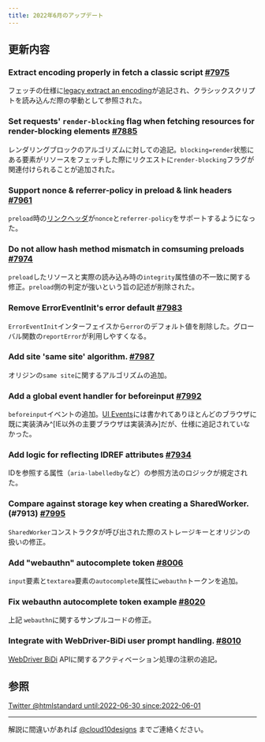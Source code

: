 ```yaml
---
title: 2022年6月のアップデート
---
```


## 更新内容

### Extract encoding properly in fetch a classic script [#7975](https://github.com/whatwg/html/pull/7975)

フェッチの仕様に[legacy extract an encoding](https://fetch.spec.whatwg.org/#legacy-extract-an-encoding)が追記され、クラシックスクリプトを読み込んだ際の挙動として参照された。

### Set requests' `render-blocking` flag when fetching resources for render-blocking elements [#7885](https://github.com/whatwg/html/pull/7885)

レンダリングブロックのアルゴリズムに対しての追記。`blocking=render`状態にある要素がリソースをフェッチした際にリクエストに`render-blocking`フラグが関連付けられることが追加された。

### Support nonce & referrer-policy in preload & link headers [#7961](https://github.com/whatwg/html/pull/7961)

`preload`時の[リンクヘッダ](https://developer.mozilla.org/ja/docs/Web/HTTP/Headers/Link)が`nonce`と`referrer-policy`をサポートするようになった。

### Do not allow hash method mismatch in comsuming preloads [#7974](https://github.com/whatwg/html/pull/7974)

`preload`したリソースと実際の読み込み時の`integrity`属性値の不一致に関する修正。`preload`側の判定が強いという旨の記述が削除された。

### Remove ErrorEventInit's error default [#7983](https://github.com/whatwg/html/pull/7983)

`ErrorEventInit`インターフェイスから`error`のデフォルト値を削除した。グローバル関数の`reportError`が利用しやすくなる。

### Add site 'same site' algorithm. [#7987](https://github.com/whatwg/html/pull/7987)

オリジンの`same site`に関するアルゴリズムの追加。

### Add a global event handler for beforeinput [#7992](https://github.com/whatwg/html/pull/7992)

`beforeinput`イベントの追加。[UI Events](https://w3c.github.io/uievents/#event-type-beforeinput)には書かれてありほとんどのブラウザに既に実装済み^[IE以外の主要ブラウザは実装済み]だが、仕様に追記されていなかった。

### Add logic for reflecting IDREF attributes [#7934](https://github.com/whatwg/html/pull/7934)

IDを参照する属性（`aria-labelledby`など）の参照方法のロジックが規定された。

### Compare against storage key when creating a SharedWorker. (#7913) [#7995](https://github.com/whatwg/html/pull/7995)

`SharedWorker`コンストラクタが呼び出された際のストレージキーとオリジンの扱いの修正。

### Add "webauthn" autocomplete token [#8006](https://github.com/whatwg/html/pull/8006)

`input`要素と`textarea`要素の`autocomplete`属性に`webauthn`トークンを追加。

### Fix webauthn autocomplete token example [#8020](https://github.com/whatwg/html/pull/8020)

上記 `webauthn`に関するサンプルコードの修正。

### Integrate with WebDriver-BiDi user prompt handling. [#8010](https://github.com/whatwg/html/pull/8010)

[WebDriver BiDi](https://w3c.github.io/webdriver-bidi/) APIに関するアクティベーション処理の注釈の追記。

## 参照

[Twitter @htmlstandard until:2022-06-30 since:2022-06-01](<https://twitter.com/search?q=(from%3Ahtmlstandard)%20until%3A2022-06-30%20since%3A2022-06-01&f=live>)

---

解説に間違いがあれば [@cloud10designs](https://twitter.com/cloud10designs) までご連絡ください。

